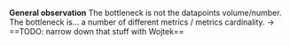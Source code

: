 **General observation**
The bottleneck is not the datapoints volume/number. The bottleneck is... a number of different metrics / metrics cardinality.
-> ==TODO: narrow down that stuff with Wojtek==

